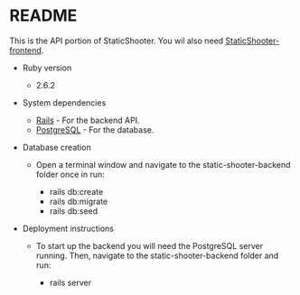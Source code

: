 # README

This is the API portion of StaticShooter. You wil also need [StaticShooter-frontend](https://github.com/earthctzn/static-shooter-frontend).


* Ruby version
    * 2.6.2

* System dependencies

    * [Rails](https://rubyonrails.org/) - For the backend API.
    * [PostgreSQL](https://www.postgresql.org/) - For the database.


* Database creation
    * Open a terminal window and navigate to the static-shooter-backend folder once in run:

        * rails db:create
        * rails db:migrate
        * rails db:seed


* Deployment instructions
    * To start up the backend you will need the PostgreSQL server running. Then, navigate to the static-shooter-backend folder and run:

        * rails server

